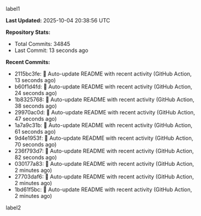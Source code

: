
label1 
<!-- ACTIVITY_START -->
**Last Updated:** 2025-10-04 20:38:56 UTC

**Repository Stats:**
- Total Commits: 34845
- Last Commit: 13 seconds ago

**Recent Commits:**
- 2115bc3fe: 🤖 Auto-update README with recent activity (GitHub Action, 13 seconds ago)
- b60f1d4fd: 🤖 Auto-update README with recent activity (GitHub Action, 24 seconds ago)
- 1b8325768: 🤖 Auto-update README with recent activity (GitHub Action, 38 seconds ago)
- 29970ac0d: 🤖 Auto-update README with recent activity (GitHub Action, 47 seconds ago)
- 1a7a9c31b: 🤖 Auto-update README with recent activity (GitHub Action, 61 seconds ago)
- 9d4e1953f: 🤖 Auto-update README with recent activity (GitHub Action, 70 seconds ago)
- 236f793d7: 🤖 Auto-update README with recent activity (GitHub Action, 82 seconds ago)
- 030177a83: 🤖 Auto-update README with recent activity (GitHub Action, 2 minutes ago)
- 27703daf6: 🤖 Auto-update README with recent activity (GitHub Action, 2 minutes ago)
- 1bd61f5bc: 🤖 Auto-update README with recent activity (GitHub Action, 2 minutes ago)
<!-- ACTIVITY_END -->

label2
